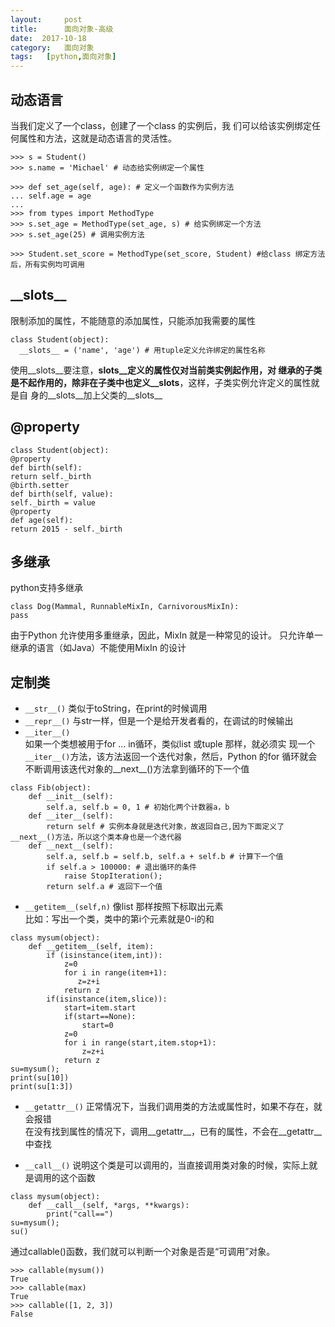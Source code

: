 ```yaml
---
layout:     post
title:      面向对象-高级
date:  2017-10-18
category:   面向对象
tags:   [python,面向对象]
---
```

动态语言
---
当我们定义了一个class，创建了一个class 的实例后，我
们可以给该实例绑定任何属性和方法，这就是动态语言的灵活性。  
```
>>> s = Student()
>>> s.name = 'Michael' # 动态给实例绑定一个属性

>>> def set_age(self, age): # 定义一个函数作为实例方法
... self.age = age
...
>>> from types import MethodType
>>> s.set_age = MethodType(set_age, s) # 给实例绑定一个方法
>>> s.set_age(25) # 调用实例方法

>>> Student.set_score = MethodType(set_score, Student) #给class 绑定方法后，所有实例均可调用
```

\_\_slots\_\_
---
限制添加的属性，不能随意的添加属性，只能添加我需要的属性
```
class Student(object):
  __slots__ = ('name', 'age') # 用tuple定义允许绑定的属性名称
```
使用__slots__要注意，__slots__定义的属性仅对当前类实例起作用，对
继承的子类是不起作用的，除非在子类中也定义__slots__，这样，子类实例允许定义的属性就是自
身的__slots__加上父类的__slots__

@property
---
```
class Student(object):
@property
def birth(self):
return self._birth
@birth.setter
def birth(self, value):
self._birth = value
@property
def age(self):
return 2015 - self._birth
```
多继承
---
python支持多继承  
```
class Dog(Mammal, RunnableMixIn, CarnivorousMixIn):
pass
```
由于Python 允许使用多重继承，因此，MixIn 就是一种常见的设计。
只允许单一继承的语言（如Java）不能使用MixIn 的设计  

定制类
---
- `__str__()` 类似于toString，在print的时候调用
- `__repr__()` 与str一样，但是一个是给开发者看的，在调试的时候输出
- `__iter__()`  
如果一个类想被用于for ... in循环，类似list 或tuple 那样，就必须实
现一个`__iter__()`方法，该方法返回一个迭代对象，然后，Python 的for
循环就会不断调用该迭代对象的__next__()方法拿到循环的下一个值
```
class Fib(object):
    def __init__(self):
        self.a, self.b = 0, 1 # 初始化两个计数器a，b
    def __iter__(self):
        return self # 实例本身就是迭代对象，故返回自己,因为下面定义了__next__()方法，所以这个类本身也是一个迭代器
    def __next__(self):
        self.a, self.b = self.b, self.a + self.b # 计算下一个值
        if self.a > 100000: # 退出循环的条件
            raise StopIteration();
        return self.a # 返回下一个值
```
- `__getitem__(self,n)`
像list 那样按照下标取出元素    
比如：写出一个类，类中的第i个元素就是0-i的和
```
class mysum(object):
    def __getitem__(self, item):
        if (isinstance(item,int)):
            z=0
            for i in range(item+1):
               z=z+i
            return z
        if(isinstance(item,slice)):
            start=item.start
            if(start==None):
                start=0
            z=0
            for i in range(start,item.stop+1):
                z=z+i
            return z
su=mysum();
print(su[10])
print(su[1:3])
```
- `__getattr__()`
正常情况下，当我们调用类的方法或属性时，如果不存在，就会报错  
在没有找到属性的情况下，调用__getattr__，已有的属性，不会在__getattr__中查找

- `__call__()`
说明这个类是可以调用的，当直接调用类对象的时候，实际上就是调用的这个函数  
```
class mysum(object):
    def __call__(self, *args, **kwargs):
        print("call==")
su=mysum();
su()
```
通过callable()函数，我们就可以判断一个对象是否是“可调用”对象。  
```
>>> callable(mysum())
True
>>> callable(max)
True
>>> callable([1, 2, 3])
False
```



